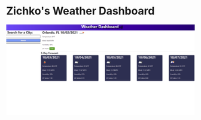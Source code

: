 # **Zichko's Weather Dashboard**

[![pagePicture](./assets/images/ZichkoWeather.png)](https://zichkoding.github.io/ZichkoWeather)